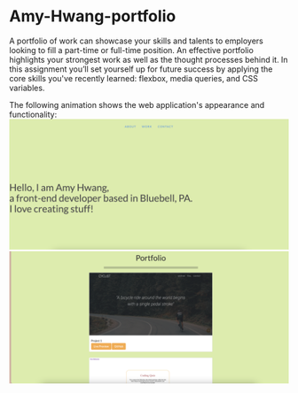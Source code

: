 # Amy-Hwang-portfolio

A portfolio of work can showcase your skills and talents to employers looking to fill a part-time or full-time position. An effective portfolio highlights your strongest work as well as the thought processes behind it. In this assignment you’ll set yourself up for future success by applying the core skills you've recently learned: flexbox, media queries, and CSS variables. 

The following animation shows the web application's appearance and functionality:
![portfolio-demo](./assets/Img/demo.png)
![portfolio-demo](./assets/Img/demo2.png)

